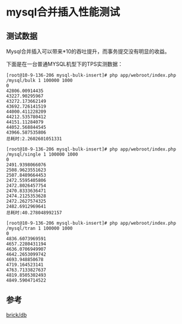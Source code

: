 # mysql合并插入性能测试

## 测试数据

Mysql合并插入可以带来*10的吞吐提升，而事务提交没有明显的收益。

下面是在一台普通MYSQL机型下的TPS实测数据：

```
[root@10-9-136-206 mysql-bulk-insert]# php app/webroot/index.php /mysql/bulk 1 100000 1000
0
42806.00914435
43227.90295967
43272.173662149
43692.726141519
44000.411228209
44212.535780412
44151.11284079
44052.568844545
43966.587535806
总耗时:2.2602601051331

[root@10-9-136-206 mysql-bulk-insert]# php app/webroot/index.php /mysql/single 1 100000 1000
0
2491.9398066076
2508.9623551623
2507.8489664453
2472.5595405806
2472.8026457754
2470.8333636471
2474.2125353628
2472.2627574325
2482.6912969641
总耗时:40.278048992157

[root@10-9-136-206 mysql-bulk-insert]# php app/webroot/index.php /mysql/tran 1 100000 1000
0
4836.6073969591
4657.2280431194
4636.0706949907
4642.2653099742
4693.948850678
4719.164523141
4763.7133827637
4819.8505302493
4849.5904714522
```

## 参考

[brick/db](https://github.com/brick/db)